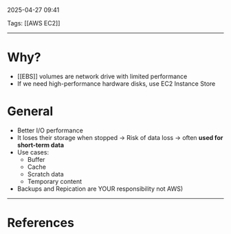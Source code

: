 2025-04-27 09:41

Tags: [[AWS EC2]] 

---

# Why?
- [[EBS]] volumes are network drive with limited performance
- If we need high-performance hardware disks, use EC2 Instance Store
# General
- Better I/O performance
- It loses their storage when stopped -> Risk of data loss -> often **used for short-term data**
- Use cases:
	- Buffer
	- Cache
	- Scratch data
	- Temporary content
- Backups and Repication are YOUR responsibility not AWS)

---
# References